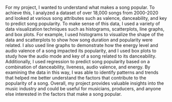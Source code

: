 For my project, I wanted to understand what makes a song popular. To achieve this, I analyzed a dataset of over 18,000 songs from 2000-2020 and looked at various song attributes such as valence, danceability, and key to predict song popularity. 
To make sense of this data, I used a variety of data visualization techniques such as histograms, scatterplots, line graphs, and box plots. For example, I used histograms to visualize the shape of the data and scatterplots to show how song duration and popularity were related. 
I also used line graphs to demonstrate how the energy level and audio valence of a song impacted its popularity, and I used box plots to study how the audio mode and key of a song related to its danceability. 
Additionally, I used regression to predict song popularity based on a combination of danceability, liveness, audio valence, and energy. By examining the data in this way, I was able to identify patterns and trends that helped me better understand the factors that contribute to the popularity of a song. Overall, my project provides valuable insights into the music industry and could be useful for musicians, producers, and anyone else interested in the factors that make a song popular.
